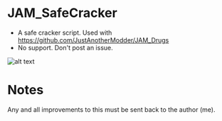 # JAM_SafeCracker
- A safe cracker script. Used with https://github.com/JustAnotherModder/JAM_Drugs
- No support. Don't post an issue.

![alt text](https://i.imgur.com/2FvhMqS.jpg)

# Notes
Any and all improvements to this must be sent back to the author (me).
